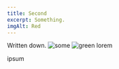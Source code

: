 ```yaml
---
title: Second
excerpt: Something.
imgAlt: Red
---
```

Written down.
![some](notfound.png "foobar")
![green](/imgs/green.png "greeeen")
lorem

ipsum